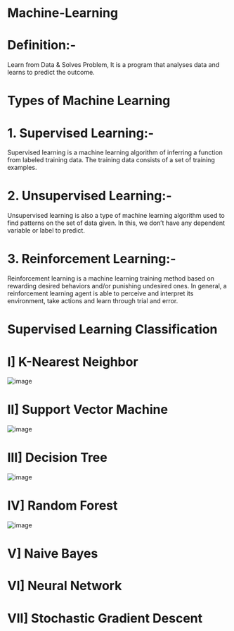# Machine-Learning

# Definition:-
Learn from Data & Solves Problem, It is a program that analyses data and learns to predict the outcome.

# Types of Machine Learning
# 1. Supervised Learning:-
Supervised learning is a machine learning algorithm of inferring a function from labeled training data. The training data consists of a set of training examples.

# 2. Unsupervised Learning:-
Unsupervised learning is also a type of machine learning algorithm used to find patterns on the set of data given. In this, we don’t have any dependent variable or label to predict.

# 3. Reinforcement Learning:-
Reinforcement learning is a machine learning training method based on rewarding desired behaviors and/or punishing undesired ones. In general, a reinforcement learning agent is able to perceive and interpret its environment, take actions and learn through trial and error.

# Supervised Learning Classification
# I] K-Nearest Neighbor

   
 
 
 ![image](https://user-images.githubusercontent.com/101402562/189331221-1f3f5dcf-aaa4-427d-a845-4142cd19a076.png)



# II] Support Vector Machine



  ![image](https://user-images.githubusercontent.com/101402562/189331537-fe401383-f512-4dbe-b96d-546859d4db36.png)



# III] Decision Tree




![image](https://user-images.githubusercontent.com/101402562/189331654-05b0356b-3c98-496d-b5b3-3fde43261cc7.png)



# IV] Random Forest




![image](https://user-images.githubusercontent.com/101402562/189331766-8c63cb6a-313c-4d60-a59e-878ed04a19bd.png)



# V] Naive Bayes

# VI] Neural Network

# VII] Stochastic Gradient Descent


